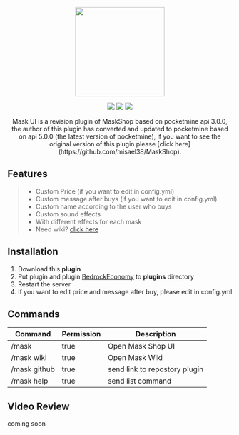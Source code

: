 
<p align="center">
  <img width="200px" src="https://github.com/SkulZOnTheYT/MaskUI/blob/1.3-patch/icon.gif" align="center"/>
</p>
<p align="center">
  <a href="https://poggit.pmmp.io/p/MaskUI"><img src="https://poggit.pmmp.io/shield.state/MaskUI"></a>
  <a href="https://poggit.pmmp.io/p/MaskUI"><img src="https://poggit.pmmp.io/shield.dl.total/MaskUI"></a>
  <a href="https://poggit.pmmp.io/p/MaskUI"><img src="https://poggit.pmmp.io/shield.dl/MaskUI"></a>
</p>

<p align="center">
Mask UI is a revision plugin of MaskShop based on pocketmine api 3.0.0, the author of this plugin has converted and updated to pocketmine based on api 5.0.0 (the latest version of pocketmine), if you want to see the original version of this plugin please [click here](https://github.com/misael38/MaskShop).
</p>

## Features
>- Custom Price (if you want to edit in config.yml)
>- Custom message after buys (if you want to edit in config.yml)
>- Custom name according to the user who buys
>- Custom sound effects
>- With different effects for each mask
>- Need wiki? [click here](https://github.com/SkulZOnTheYT/MaskUI/wiki)

## Installation
1. Download this **plugin**
2. Put plugin and plugin [BedrockEconomy](https://poggit.pmmp.io/p/BedrockEconomy/2.1.2) to **plugins** directory
3. Restart the server
4. if you want to edit price and message after buy, please edit in config.yml

## Commands
| Command | Permission | Description |
|---|---|---|
|/mask|true|Open Mask Shop UI|
|/mask wiki|true|Open Mask Wiki|
|/mask github|true|send link to repostory plugin|
|/mask help|true|send list command|

## Video Review
coming soon
